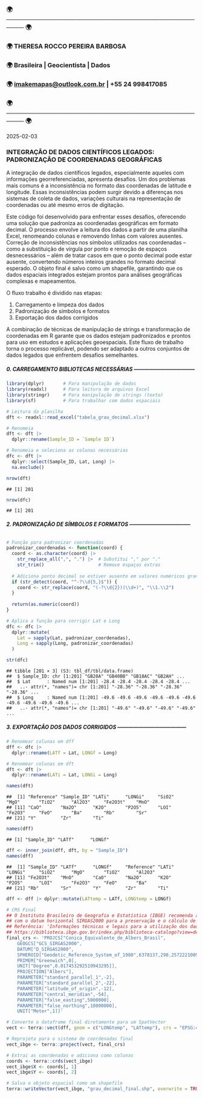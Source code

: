 
### 🌍 ─────────────────────────────────────────────── 🌍

### 🌍 THERESA ROCCO PEREIRA BARBOSA

### 🌍 Brasileira \| Geocientista \| Dados

### 🌍 <imakemapas@outlook.com.br> \| +55 24 998417085

### 🌍 ─────────────────────────────────────────────── 🌍

2025-02-03

### **INTEGRAÇÃO DE DADOS CIENTÍFICOS LEGADOS: PADRONIZAÇÃO DE COORDENADAS GEOGRÁFICAS**

A integração de dados científicos legados, especialmente aqueles com
informações georreferenciadas, apresenta desafios. Um dos problemas mais
comuns é a inconsistência no formato das coordenadas de latitude e
longitude. Essas inconsistências podem surgir devido a diferenças nos
sistemas de coleta de dados, variações culturais na representação de
coordenadas ou até mesmo erros de digitação.

Este código foi desenvolvido para enfrentar esses desafios, oferecendo
uma solução que padroniza as coordenadas geográficas em formato decimal.
O processo envolve a leitura dos dados a partir de uma planilha Excel,
renomeando colunas e removendo linhas com valores ausentes. Correção de
inconsistências nos símbolos utilizados nas coordenadas – como a
substituição de vírgula por ponto e remoção de espaços desnecessários –
além de tratar casos em que o ponto decimal pode estar ausente,
convertendo números inteiros grandes no formato decimal esperado. O
objeto final é salvo como um shapefile, garantindo que os dados
espaciais integrados estejam prontos para análises geográficas complexas
e mapeamentos.

O fluxo trabalho é dividido nas etapas:

1.  Carregamento e limpeza dos dados
2.  Padronização de símbolos e formatos
3.  Exportação dos dados corrigidos

A combinação de técnicas de manipulação de strings e transformação de
coordenadas em R garante que os dados estejam padronizados e prontos
para uso em estudos e aplicações geoespaciais. Este fluxo de trabalho
torna o processo replicável, podendo ser adaptado a outros conjuntos de
dados legados que enfrentem desafios semelhantes.

##### **0. CARREGAMENTO BIBLIOTECAS NECESSÁRIAS ———————————–**

``` r
library(dplyr)       # Para manipulação de dados
library(readxl)      # Para leitura de arquivos Excel
library(stringr)     # Para manipulação de strings (texto)
library(sf)          # Para trabalhar com dados espaciais
```

``` r
# Leitura da planilha
dft <- readxl::read_excel("tabela_grau_decimal.xlsx")

# Renomeia 
dft <- dft |> 
  dplyr::rename(Sample_ID = `Sample ID`)

# Renomeia e seleciona as colunas necessárias
dfc <- dft |> 
  dplyr::select(Sample_ID, Lat, Long) |> 
  na.exclude()

nrow(dft)
```

    ## [1] 201

``` r
nrow(dfc)
```

    ## [1] 201

###### **2. PADRONIZAÇÃO DE SÍMBOLOS E FORMATOS ———————————–**

``` r
# Função para padronizar coordenadas
padronizar_coordenadas <- function(coord) {
  coord <- as.character(coord) |>  
    str_replace_all(",", ".") |>  # Substitui "," por "."
    str_trim()                    # Remove espaços extras
  
  # Adiciona ponto decimal se estiver ausente em valores numéricos grandes
  if (str_detect(coord, "^-?\\d{5,}$")) {
    coord <- str_replace(coord, "(-?\\d{2})(\\d+)", "\\1.\\2")
  }
  
  return(as.numeric(coord))
}

# Aplica a função para corrigir Lat e Long
dfc <- dfc |> 
  dplyr::mutate(
    Lat = sapply(Lat, padronizar_coordenadas),
    Long = sapply(Long, padronizar_coordenadas)
  )

str(dfc)
```

    ## tibble [201 × 3] (S3: tbl_df/tbl/data.frame)
    ##  $ Sample_ID: chr [1:201] "GB20A" "GB40BB" "GB18AC" "GB2AH" ...
    ##  $ Lat      : Named num [1:201] -28.4 -28.4 -28.4 -28.4 -28.4 ...
    ##   ..- attr(*, "names")= chr [1:201] "-28.36" "-28.36" "-28.36" "-28.36" ...
    ##  $ Long     : Named num [1:201] -49.6 -49.6 -49.6 -49.6 -49.6 -49.6 -49.6 -49.6 -49.6 -49.6 ...
    ##   ..- attr(*, "names")= chr [1:201] "-49.6" "-49.6" "-49.6" "-49.6" ...

##### **3. EXPORTAÇÃO DOS DADOS CORRIGIDOS —————————————**

``` r
# Renomear colunas em dff
dff <- dfc |> 
  dplyr::rename(LATf = Lat, LONGf = Long) 

# Renomear colunas em dft
dft <- dft |> 
  dplyr::rename(LATi = Lat, LONGi = Long)

names(dft)
```

    ##  [1] "Reference" "Sample_ID" "LATi"      "LONGi"     "SiO2"      "MgO"       "TiO2"      "Al2O3"     "Fe2O3t"    "MnO"      
    ## [11] "CaO"       "Na2O"      "K2O"       "P2O5"      "LOI"       "Fe2O3"     "FeO"       "Ba"        "Rb"        "Sr"       
    ## [21] "Y"         "Zr"        "Ti"

``` r
names(dff)
```

    ## [1] "Sample_ID" "LATf"      "LONGf"

``` r
dff <- inner_join(dff, dft, by = "Sample_ID")
names(dff)
```

    ##  [1] "Sample_ID" "LATf"      "LONGf"     "Reference" "LATi"      "LONGi"     "SiO2"      "MgO"       "TiO2"      "Al2O3"    
    ## [11] "Fe2O3t"    "MnO"       "CaO"       "Na2O"      "K2O"       "P2O5"      "LOI"       "Fe2O3"     "FeO"       "Ba"       
    ## [21] "Rb"        "Sr"        "Y"         "Zr"        "Ti"

``` r
dff <- dff |> dplyr::mutate(LATtemp = LATf, LONGtemp = LONGf)
```

``` r
# CRS Final
## O Instituto Brasileiro de Geografia e Estatística (IBGE) recomenda a Projeção Equivalente de Albers 
## com o datum horizontal SIRGAS2000 para a preservação e o cálculo de áreas no território brasileiro
## Referência: 'Informações técnicas e legais para a utilização dos dados publicados' (IBGE, 2023) 
## https://biblioteca.ibge.gov.br/index.php/biblioteca-catalogo?view=detalhes&id=2101998 - Access in 2024 November
final_crs <- 'PROJCS["Conica_Equivalente_de_Albers_Brasil",
    GEOGCS["GCS_SIRGAS2000",
    DATUM["D_SIRGAS2000",
    SPHEROID["Geodetic_Reference_System_of_1980",6378137,298.2572221009113]],
    PRIMEM["Greenwich",0],
    UNIT["Degree",0.017453292519943295]],
    PROJECTION["Albers"],
    PARAMETER["standard_parallel_1",-2],
    PARAMETER["standard_parallel_2",-22],
    PARAMETER["latitude_of_origin",-12],
    PARAMETER["central_meridian",-54],
    PARAMETER["false_easting",5000000],
    PARAMETER["false_northing",10000000],
    UNIT["Meter",1]]'
```

``` r
# Converte o dataframe final diretamente para um SpatVector
vect <- terra::vect(dff, geom = c("LONGtemp", "LATtemp"), crs = "EPSG:4326")

# Reprojeta para o sistema de coordenadas final
vect_ibge <- terra::project(vect, final_crs)

# Extrai as coordenadas e adiciona como colunas
coords <- terra::crds(vect_ibge)
vect_ibge$X <- coords[, 1]
vect_ibge$Y <- coords[, 2]
```

``` r
# Salva o objeto espacial como um shapefile
terra::writeVector(vect_ibge, "grau_decimal_final.shp", overwrite = TRUE)
```
